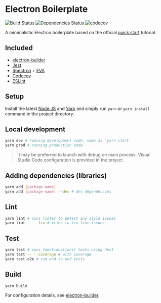 # Electron Boilerplate

[![Build Status](https://travis-ci.org/psychobolt/electron-boilerplate.svg?branch=master)](https://travis-ci.org/psychobolt/electron-boilerplate)
[![Dependencies Status](https://david-dm.org/psychobolt/electron-boilerplate.svg)](https://david-dm.org/psychobolt/electron-boilerplate)
[![codecov](https://codecov.io/gh/psychobolt/electron-boilerplate/branch/master/graph/badge.svg)](https://codecov.io/gh/psychobolt/electron-boilerplate)

A minimalistic Electron boilerplate based on the official [quick start](https://electron.atom.io/docs/tutorial/quick-start/) tutorial.

## Included

- [electron-builder](https://github.com/electron-userland/electron-builder)
- [Jest](https://facebook.github.io/jest)
- [Spectron](https://electron.atom.io/spectron/) + [EVA](https://github.com/avajs/ava)
- [Codecov](https://codecov.io/)
- [ESLint](http://eslint.org/)

## Setup

Install the latest [Node JS](https://nodejs.org/) and [Yarn](https://yarnpkg.com) and simply run ```yarn``` or ```yarn install``` command in the project directory.

## Local development

```sh
yarn dev # running development code, same as 'yarn start'
yarn prod # running production code
```

> It may be preferred to launch with debug on main process. Visual Studio Code configuration is provided in the project.

## Adding dependencies (libraries)

```sh
yarn add [package-name]
yarn add [package-name] --dev # dev dependencies
```

## Lint

```sh
yarn lint # runs linter to detect any style issues
yarn lint -- --fix # tries to fix lint issues
```

## Test

```sh
yarn test # runs functional/unit tests using Jest
yarn test -- --coverage # with coverage
yarn test-e2e # run end-to-end tests
```

## Build

```sh
yarn build
```

For configuration details, see [electron-builder](https://github.com/electron-userland/electron-builder).
